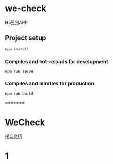# we-check
H5签到APP

## Project setup
```
npm install
```

### Compiles and hot-reloads for development
```
npm run serve
```

### Compiles and minifies for production
```
npm run build
```
=======
# WeCheck

[接口文档](./接口文档.md)

# 1
